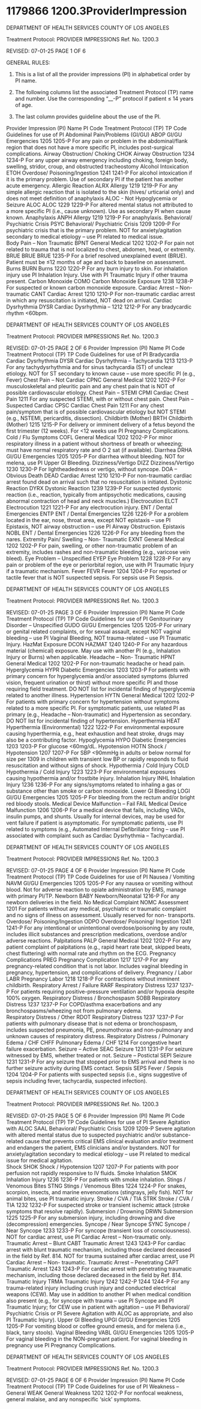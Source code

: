 # 1179866 1200.3ProviderImpression

DEPARTMENT OF HEALTH SERVICES 
COUNTY OF LOS ANGELES 
 
Treatment Protocol: PROVIDER IMPRESSIONS Ref. No. 1200.3 
 
 
 
 
 
 
REVISED: 07-01-25 PAGE 1 OF 6 
 
GENERAL RULES: 
 
1. This is a list of all the provider impressions (PI) in alphabetical order by PI name. 
 
2. The following columns list the associated Treatment Protocol (TP) name and number. Use the 
corresponding “__-P” protocol if patient ≤ 14 years of age. 
 
3. The last column provides guideline about the use of the PI. 
 
 
Provider Impression 
(PI) Name 
PI Code 
Treatment 
Protocol (TP) 
TP 
Code 
Guidelines for use of PI 
Abdominal 
Pain/Problems 
(GI/GU) 
ABOP GI/GU Emergencies 
1205 
1205-P 
For any pain or problem in the 
abdominal/flank region that does not have a 
more specific PI, includes post-surgical 
complications. 
Airway Obstruction/ 
Choking 
CHOK Airway Obstruction 
1234 
1234-P 
For any upper airway emergency including 
choking, foreign body, swelling, stridor, 
croup, and obstructed tracheostomy 
Alcohol Intoxication ETOH 
Overdose/ 
Poisoning/Ingestion 
1241 
1241-P 
For alcohol intoxication if it is the primary 
problem. Use of secondary PI if the patient 
has another acute emergency. 
Allergic Reaction ALRX Allergy 
1219 
1219-P 
For any simple allergic reaction that is 
isolated to the skin (hives/ urticarial only) and 
does not meet definition of anaphylaxis 
ALOC - Not 
Hypoglycemia or 
Seizure 
ALOC ALOC 
1229 
1229-P 
For altered mental status not attributed to a 
more specific PI (i.e., cause unknown). Use 
as secondary PI when cause known. 
Anaphylaxis ANPH Allergy 
1219 
1219-P 
For anaphylaxis. 
Behavioral/ 
Psychiatric Crisis 
PSYC 
Behavioral/ 
Psychiatric Crisis 
1209 
1209-P 
For psychiatric crisis that is the primary 
problem. NOT for anxiety/agitation 
secondary to medical etiology – use PI 
related to medical issue.  
Body Pain – 
Non Traumatic 
BPNT General Medical 
1202 
1202-P 
For pain not related to trauma that is not 
localized to chest, abdomen, head, or 
extremity. 
BRUE BRUE BRUE 1235-P 
For a brief resolved unexplained event 
(BRUE). Patient must be ≤12 months of age 
and back to baseline on assessment.   
Burns BURN Burns 
1220 
1220-P 
For any burn injury to skin. For inhalation 
injury use PI Inhalation Injury. Use with PI 
Traumatic Injury if other trauma present. 
Carbon Monoxide COMO 
Carbon Monoxide 
Exposure 
1238 
1238-P 
For suspected or known carbon monoxide 
exposure. 
Cardiac Arrest – Non-
traumatic 
CANT Cardiac Arrest 
1210 
1210-P 
For non-traumatic cardiac arrest in which any 
resuscitation is initiated, NOT dead on 
arrival. 
Cardiac Dysrhythmia DYSR 
Cardiac 
Dysrhythmia – 
1212 
1212-P 
For any bradycardic rhythm <60bpm. 

DEPARTMENT OF HEALTH SERVICES 
COUNTY OF LOS ANGELES 
 
Treatment Protocol: PROVIDER IMPRESSIONS Ref. No. 1200.3 
 
 
 
 
 
 
REVISED: 07-01-25 PAGE 2 OF 6 
Provider Impression 
(PI) Name 
PI Code 
Treatment 
Protocol (TP) 
TP 
Code 
Guidelines for use of PI 
Bradycardia 
Cardiac Dysrhythmia DYSR 
Cardiac 
Dysrhythmia – 
Tachycardia 
1213 
1213-P 
For any tachydysrhythmia and for sinus 
tachycardia (ST) of unclear etiology. NOT for 
ST secondary to known cause – use more 
specific PI (e.g., Fever) 
Chest Pain – 
Not Cardiac 
CPNC General Medical 
1202 
1202-P 
For musculoskeletal and pleuritic pain and 
any chest pain that is NOT of possible 
cardiovascular etiology. 
Chest Pain – STEMI CPMI Cardiac Chest Pain 1211 
For any suspected STEMI, with or without 
chest pain. 
Chest Pain – 
Suspected Cardiac 
CPSC Cardiac Chest Pain 1211 
For any chest pain/symptom that is of 
possible cardiovascular etiology but NOT 
STEMI (e.g., NSTEMI, pericarditis, 
dissection). 
Childbirth (Mother) BRTH Childbirth (Mother) 
1215 
1215-P 
For delivery or imminent delivery of a fetus 
beyond the first trimester (12 weeks). For 
<12 weeks use PI Pregnancy Complications. 
Cold / Flu Symptoms COFL General Medical 
1202 
1202-P 
For minor respiratory illness in a patient 
without shortness of breath or wheezing; 
must have normal respiratory rate and O
2
 sat 
(if available). 
Diarrhea DRHA GI/GU Emergencies 
1205 
1205-P 
For diarrhea without bleeding. NOT for 
melena, use PI Upper GI Bleeding. 
Dizziness/Vertigo DIZZ Dizziness/Vertigo 
1230 
1230-P 
For lightheadedness or vertigo, without 
syncope. 
DOA – Obvious 
Death 
DEAD Cardiac Arrest 
1210 
1210-P 
For non-traumatic cardiac arrest found dead 
on arrival such that no resuscitation is 
initiated. 
Dystonic Reaction DYRX Dystonic Reaction 
1239 
1239-P 
For suspected dystonic reaction (i.e., 
reaction, typically from antipsychotic 
medications, causing abnormal contraction 
of head and neck muscles.) 
Electrocution ELCT Electrocution 
1221 
1221-P 
For any electrocution injury. 
ENT / Dental 
Emergencies 
ENTP 
ENT / Dental 
Emergencies 
1226 
1226-P 
For a problem located in the ear, nose, 
throat area, except NOT epistaxis – use PI 
Epistaxis, NOT airway obstruction – use PI 
Airway Obstruction. 
Epistaxis NOBL 
ENT / Dental 
Emergencies 
1226 
1226-P 
For any bleeding from the nares. 
Extremity Pain/ 
Swelling – Non-
Traumatic 
EXNT General Medical 
1202 
1202-P 
For pain, swelling, or other non-traumatic 
problem of an extremity, includes rashes and 
non-traumatic bleeding (e.g., varicose vein 
bleed). 
Eye Problem – 
Unspecified 
EYEP Eye Problem 
1228 
1228-P 
For any pain or problem of the eye or 
periorbital region, use with PI Traumatic 
Injury if a traumatic mechanism. 
Fever FEVR Fever 
1204 
1204-P 
For reported or tactile fever that is NOT 
suspected sepsis. For sepsis use PI Sepsis. 

DEPARTMENT OF HEALTH SERVICES 
COUNTY OF LOS ANGELES 
 
Treatment Protocol: PROVIDER IMPRESSIONS Ref. No. 1200.3 
 
 
 
 
 
 
REVISED: 07-01-25 PAGE 3 OF 6 
Provider Impression 
(PI) Name 
PI Code 
Treatment 
Protocol (TP) 
TP 
Code 
Guidelines for use of PI 
Genitourinary 
Disorder – 
Unspecified 
GUDO GI/GU Emergencies 
1205 
1205-P 
For urinary or genital related complaints, or 
for sexual assault, except NOT vaginal 
bleeding – use PI Vaginal Bleeding, NOT 
trauma-related – use PI Traumatic Injury. 
HazMat Exposure DCON HAZMAT 
1240 
1240-P 
For any hazardous material (chemical) 
exposure. May use with another PI (e.g., 
Inhalation Injury or Burns) when applicable. 
Headache – Non-
Traumatic 
HPNT General Medical 
1202 
1202-P 
For non-traumatic headache or head pain. 
Hyperglycemia HYPR 
Diabetic 
Emergencies 
1203 
1203-P 
For patients with primary concern for 
hyperglycemia and/or associated symptoms 
(blurred vision, frequent urination or thirst) 
without more specific PI and those requiring 
field treatment. DO NOT list for incidental 
finding of hyperglycemia related to another 
illness. 
Hypertension HYTN General Medical 
1202 
1202-P 
For patients with primary concern for 
hypertension without symptoms related to a 
more specific PI. For symptomatic patients, 
use related PI as primary (e.g., Headache – 
Non-traumatic) and Hypertension as 
secondary. DO NOT list for incidental finding 
of hypertension. 
Hyperthermia HEAT 
Hyperthermia 
(Environmental) 
1222 
1222-P 
For environmental exposure causing 
hyperthermia, e.g., heat exhaustion and heat 
stroke, drugs may also be a contributing 
factor. 
Hypoglycemia HYPO 
Diabetic 
Emergencies 
1203 
1203-P 
For glucose <60mg/dL. 
Hypotension HOTN 
Shock / 
Hypotension 
1207 
1207-P 
For SBP <90mmHg in adults or below 
normal for size per 1309 in children with 
transient low BP or rapidly responds to fluid 
resuscitation and without signs of shock. 
Hypothermia / Cold 
Injury 
COLD 
Hypothermia / Cold 
Injury 
1223 
1223-P 
For environmental exposures causing 
hypothermia and/or frostbite injury. 
Inhalation Injury INHL Inhalation Injury 
1236 
1236-P 
For any signs/symptoms related to inhaling a 
gas or substance other than smoke or 
carbon monoxide. 
Lower GI Bleeding LOGI GI/GU Emergencies 
1205 
1205-P 
For bleeding from the rectum and/or bright 
red bloody stools. 
Medical Device 
Malfunction – Fail 
FAIL 
Medical Device 
Malfunction 
1206 
1206-P 
For a medical device that fails, including 
VADs, insulin pumps, and shunts. Usually for 
internal devices, may be used for vent failure 
if patient is asymptomatic. For symptomatic 
patients, use PI related to symptoms (e.g., 
Automated Internal Defibrillator firing – use 
PI associated with complaint such as 
Cardiac Dysrhythmia – Tachycardia). 

DEPARTMENT OF HEALTH SERVICES 
COUNTY OF LOS ANGELES 
 
Treatment Protocol: PROVIDER IMPRESSIONS Ref. No. 1200.3 
 
 
 
 
 
 
REVISED: 07-01-25 PAGE 4 OF 6 
Provider Impression 
(PI) Name 
PI Code 
Treatment 
Protocol (TP) 
TP 
Code 
Guidelines for use of PI 
Nausea / Vomiting NAVM GI/GU Emergencies 
1205 
1205-P 
For any nausea or vomiting without blood. 
Not for adverse reaction to opiate 
administration by EMS, manage with primary 
PI/TP. 
Newborn BABY Newborn/Neonatal 1216-P For any newborn deliveries in the field. 
No Medical 
Complaint 
NOMC Assessment 1201 
For patients without any medical, psychiatric 
or traumatic complaint and no signs of illness 
on assessment. Usually reserved for non-
transports. 
Overdose/ 
Poisoning/Ingestion 
ODPO 
Overdose/ 
Poisoning/ Ingestion 
1241 
1241-P 
For any intentional or unintentional 
overdose/poisoning by any route, includes 
illicit substances and prescription 
medications, overdose and/or adverse 
reactions. 
Palpitations PALP General Medical 
1202 
1202-P 
For any patient complaint of palpitations 
(e.g., rapid heart rate beat, skipped beats, 
chest fluttering) with normal rate and rhythm 
on the ECG. 
Pregnancy 
Complications 
PREG 
Pregnancy 
Complication 
1217 
1217-P 
For any pregnancy-related condition that is 
not labor. Includes vaginal bleeding in 
pregnancy, hypertension, and complications 
of delivery. 
Pregnancy / Labor LABR Pregnancy Labor 
1218 
1218-P 
For contractions without imminent childbirth. 
Respiratory Arrest / 
Failure 
RARF Respiratory Distress 
1237 
1237-P 
For patients requiring positive-pressure 
ventilation and/or hypoxia despite 100% 
oxygen. 
Respiratory Distress / 
Bronchospasm 
SOBB Respiratory Distress 
1237 
1237-P 
For COPD/asthma exacerbations and any 
bronchospasms/wheezing not from 
pulmonary edema.  
Respiratory Distress / 
Other 
RDOT Respiratory Distress 
1237 
1237-P 
For patients with pulmonary disease that is 
not edema or bronchospasm, includes 
suspected pneumonia, PE, pneumothorax 
and non-pulmonary and unknown causes of 
respiratory distress. 
Respiratory Distress / 
Pulmonary Edema / 
CHF 
CHFF 
Pulmonary 
Edema / CHF 
1214 For congestive heart failure exacerbation. 
Seizure – Active  SEAC Seizure 
1231 
1231-P 
For seizure witnessed by EMS, whether 
treated or not. 
Seizure – Postictal SEPI Seizure 
1231 
1231-P 
For any seizure that stopped prior to EMS 
arrival and there is no further seizure activity 
during EMS contact. 
Sepsis SEPS Fever / Sepsis 
1204 
1204-P 
For patients with suspected sepsis (i.e., 
signs suggestive of sepsis including fever, 
tachycardia, suspected infection). 

DEPARTMENT OF HEALTH SERVICES 
COUNTY OF LOS ANGELES 
 
Treatment Protocol: PROVIDER IMPRESSIONS Ref. No. 1200.3 
 
 
 
 
 
 
REVISED: 07-01-25 PAGE 5 OF 6 
Provider Impression 
(PI) Name 
PI Code 
Treatment 
Protocol (TP) 
TP 
Code 
Guidelines for use of PI 
Severe Agitation 
with ALOC 
SAAL 
Behavioral/ 
Psychiatric Crisis 
1209 
1209-P 
Severe agitation with altered mental 
status due to suspected psychiatric and/or 
substance-related cause that prevents 
critical EMS clinical evaluation and/or 
treatment and endangers the patient, EMS 
clinicians and/or bystanders. 
NOT for anxiety/agitation secondary to 
medical etiology – use PI related to medical 
issue for medical agitation.  
Shock SHOK 
Shock / 
Hypotension 
1207 
1207-P 
For patients with poor perfusion not rapidly 
responsive to IV fluids. 
Smoke Inhalation SMOK Inhalation Injury 
1236 
1236-P 
For patients with smoke inhalation. 
Stings / Venomous 
Bites 
STNG 
Stings / Venomous 
Bites 
1224 
1224-P 
For snakes, scorpion, insects, and marine 
envenomations (stingrays, jelly fish). NOT for 
animal bites, use PI traumatic injury. 
Stroke / CVA / TIA STRK Stroke / CVA / TIA 
1232 
1232-P 
For suspected stroke or transient ischemic 
attack (stroke symptoms that resolve 
rapidly). 
Submersion / 
Drowning 
DRWN Submersion 
1225 
1225-P 
For any submersion injury, including 
drowning and dive (decompression) 
emergencies. 
Syncope / Near 
Syncope 
SYNC 
Syncope / Near 
Syncope 
1233 
1233-P 
For syncope (transient loss of 
consciousness). NOT for cardiac arrest, use 
PI Cardiac Arrest – Non-traumatic only. 
Traumatic Arrest – 
Blunt 
CABT Traumatic Arrest 
1243 
1243-P 
For cardiac arrest with blunt traumatic 
mechanism, including those declared 
deceased in the field by Ref. 814. NOT for 
trauma sustained after cardiac arrest, use PI 
Cardiac Arrest – Non- traumatic. 
Traumatic Arrest – 
Penetrating 
CAPT Traumatic Arrest 
1243 
1243-P 
For cardiac arrest with penetrating traumatic 
mechanism, including those declared 
deceased in the field by Ref. 814. 
Traumatic Injury TRMA Traumatic Injury 
1242 
1242-P 
1244 
1244-P 
For any trauma-related injury including crush 
injury and conducted electrical weapons 
(CEW). May use in addition to another PI 
when medical condition also present (e.g., 
for syncope with trauma – use PI Syncope 
and PI Traumatic Injury; for CEW use in 
patient with agitation – use PI Behavioral/ 
Psychiatric Crisis or PI Severe Agitation with 
ALOC as appropriate, and also PI Traumatic 
Injury). 
Upper GI Bleeding UPGI GI/GU Emergencies 
1205 
1205-P 
For vomiting blood or coffee ground emesis, 
and for melena (i.e., black, tarry stools). 
Vaginal Bleeding VABL GI/GU Emergencies 
1205 
1205-P 
For vaginal bleeding in the NON-pregnant 
patient. For vaginal bleeding in pregnancy 
use PI Pregnancy Complications. 

DEPARTMENT OF HEALTH SERVICES 
COUNTY OF LOS ANGELES 
 
Treatment Protocol: PROVIDER IMPRESSIONS Ref. No. 1200.3 
 
 
 
 
 
 
REVISED: 07-01-25 PAGE 6 OF 6 
Provider Impression 
(PI) Name 
PI Code 
Treatment 
Protocol (TP) 
TP 
Code 
Guidelines for use of PI 
Weakness – General WEAK General Weakness 
1202 
1202-P 
For nonfocal weakness, general malaise, 
and any nonspecific ‘sick’ symptoms.
